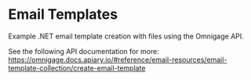 ﻿# Email Templates

Example .NET email template creation with files using the Omnigage API.

See the following API documentation for more: https://omnigage.docs.apiary.io/#reference/email-resources/email-template-collection/create-email-template